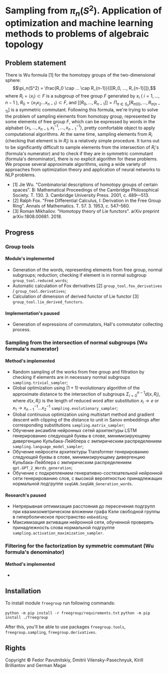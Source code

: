 # Sampling from $\pi_n(S^2)$. Application of optimization and machine learning methods to problems of algebraic topology

## Problem statement

There is Wu formula [1] for the homotopy groups of the two-dimensional sphere:
$$\pi_n(S^2) = \frac{R_0 \cap ... \cap R_{n-1}}{[[R_0, ..., R_{n-1}]]},$$
where $R_i = \langle x_i \rangle \subset F$ is a subgroup of free group $F$ generated by $x_i$ ( $i=1, ..., n-1$ ), $R_0 = \langle x_1 x_2 ... x_{n-1} \rangle \subset F$, and $[[R_0, ..., R_{n-1}]] = \Pi_{\pi \in S_n} [R_{\pi(0)}, ..., R_{\pi(n-1)}]$ is a symmetric commutant. Following this formula, we're trying to solve the problem of sampling elements from homotopy group, represented by some elements of free group $F$, which can be expressed by words in the alphabet $\{ x_1, ..., x_{n-1}, x_1^{-1}, ..., x_{n-1}^{-1} \}$, pretty comfortable object to apply computational algorithms. At the same time, sampling elements from $R_i$ (checking that element is in $R_i$) is a relatively simple procedure. It turns out to be significantly difficult to sample elements from the intersection of $R_i$'s (formula's numerator) and to check if they are in symmetric commutant (formula's denominator), there is no explicit algorithm for these problems. We propose several approximate algorithms, using a wide variety of approaches from optimization theory and application of neural networks to NLP problems.

- [1] Jie Wu. "Combinatorial descriptions of homotopy groups of certain spaces". В: Mathematical Proceedings of the Cambridge Philosophical Society. Т. 130. 3. Cambridge University Press. 2001, с. 489—513.
- [2] Ralph Fox. "Free Differential Calculus, I: Derivation in the Free Group Ring". Annals of Mathematics. Т. 57. 3. 1953, с. 547–560.
- [3] Roman Mikhailov. "Homotopy theory of Lie functors". arXiv preprint arXiv:1808.00681. 2018.

## Progress

### Group tools

#### Module's implemented

- Generation of the words, representing elements from free group, normal subgroups; reduction; checking if element is in normal subgroup ```group_tool.reduced_words```;
- Automatic calculation of Fox derivatives [2] ```group_tool.fox_derivatives``` / ```group_tool.derivatives```;
- Calculation of dimension of derived functor of Lie functor [3] ```group_tool.lie_derived_functors```.

#### Implementation's paused

- Generation of expressions of commutators, Hall's commutator collecting process.

### Sampling from the intersection of normal subgroups (Wu formula's numerator)

#### Method's implemented

- Random sampling of the works from free group and filtration by checking if elements are in necessary normal subgroups ```sampling.trivial_sampler```;
- Global optimization using $(1+1)$-evolutionary algorithm of the approximate distance to the intersection of subgroups $\Sigma_{i=0}^{n-1} d(x, R_i)$, where $d(x, R_i)$ is the length of reduced word after substitution $x_i \to e$ or $x_1 \to x_{n-1}^{-1} \dots x_2^{-1}$ ```sampling.evolutionary_sampler```;
- Global continuous optimization using multistart method and gradient descent with clipping of the distance to unit in Sanov embeddings after corresponding substitutions ```sampling.matrix_sampler```;
- Обучение ансамбля нейронных сетей архитектуры LSTM генерированию следующей буквы в слове, минимизирующему дивергенцию Кульбака-Лейблера с эмпирическим распределением ```sampling.language_model_sampler```;
- Обучение нейросети архитектуры Transformer генерированию следующей буквы в слове, минимизирующему дивергенцию Кульбака-Лейблера с эмпирическим распределением ```gpt.GPT_2_Words_generation```;
- Обучение с подкреплением генеративно-состязательной нейронной сети генерированию слов, с высокой вероятностью принадлежащих нормальной подгруппе ```seqGAN.SeqGAN_Generation_words```.

#### Research's paused

- Непрерывная оптимизация расстояния до пересечения подгрупп при квазиизометрическом вложении графа Кэли свободной группы в гиперболическое пространство ```embedding```;
- Максимизация активации нейронной сети, обученной проверять принадлежность слова нормальной подгруппе ```sampling.activation_maximization_sampler```.

### Filtering for the factorization by symmetric commutant (Wu formula's denominator)

#### Method's implemented

- 

## Installation

To install module `freegroup` run following commands:

`python -m pip install -r freegroup/requirements.txt`
`python -m pip install ./freegroup`

After this, you'll be able to use packages `freegroup.tools`, `freegroup.sampling`, `freegroup.derivatives`.

## Rights

Copyright © Fedor Pavutnitskiy, Dmitrii Vilensky-Pasechnyuk, Kirill Brilliantov and German Magai
